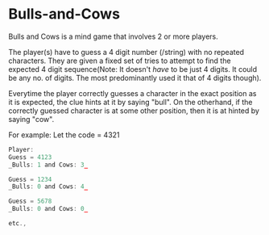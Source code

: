 # Bulls-and-Cows

Bulls and Cows is a mind game that involves 2 or more players.

The player(s) have to guess a 4 digit number (/string) with no repeated characters. They are given a fixed set of tries to attempt to find the expected 4 digit sequence(Note: It doesn't _have_ to be just 4 digits. It could be any no. of digits. The most predominantly used it that of 4 digits though).

Everytime the player correctly guesses a character in the exact position as it is expected, the clue hints at it by saying "bull". On the otherhand, if the correctly guessed character is at some other position, then it is at hinted by saying "cow".

For example:
Let the code = 4321

```javascript
Player:
Guess = 4123
_Bulls: 1 and Cows: 3_

Guess = 1234
_Bulls: 0 and Cows: 4_

Guess = 5678
_Bulls: 0 and Cows: 0_

etc.,
```
